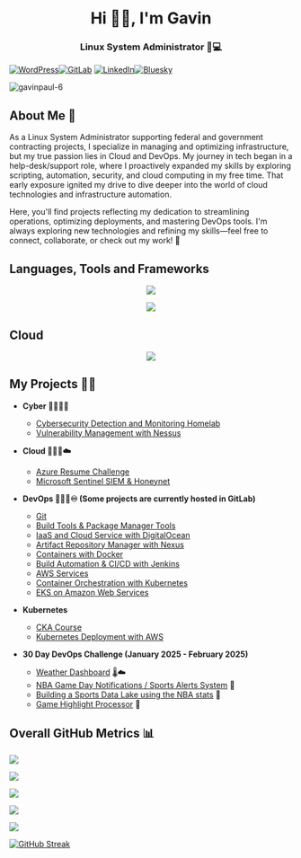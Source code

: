 <h1 align="center">Hi 👋🏽, I'm Gavin</h1>
<h3 align="center"> Linux System Administrator 🐧💻</h3>


[![WordPress](https://img.shields.io/badge/WordPress-%23117AC9.svg?style=for-the-badge&logo=WordPress&logoColor=white)](https://gavinpaul.tech/)[![GitLab](https://img.shields.io/badge/gitlab-%23181717.svg?style=for-the-badge&logo=gitlab&logoColor=white)](https://gitlab.com/gavin.faber)
[![LinkedIn](https://img.shields.io/badge/linkedin-%230077B5.svg?style=for-the-badge&logo=linkedin&logoColor=white)](https://www.linkedin.com/in/gavin-faber/)[![Bluesky](https://img.shields.io/badge/Bluesky-0285FF?style=for-the-badge&logo=Bluesky&logoColor=white)](https://bsky.app/profile/gavinpaul.tech) <p align="left"> <img src="https://komarev.com/ghpvc/?username=gavinpaul-6&label=Profile%20views&color=0e75b6&style=flat" alt="gavinpaul-6" /> </p>

<h2>About Me 🤔</h2>

As a Linux System Administrator supporting federal and government contracting projects, I specialize in managing and optimizing infrastructure, but my true passion lies in Cloud and DevOps. My journey in tech began in a help-desk/support role, where I proactively expanded my skills by exploring scripting, automation, security, and cloud computing in my free time. That early exposure ignited my drive to dive deeper into the world of cloud technologies and infrastructure automation.

Here, you'll find projects reflecting my dedication to streamlining operations, optimizing deployments, and mastering DevOps tools. I'm always exploring new technologies and refining my skills—feel free to connect, collaborate, or check out my work! 🚀


<h2>Languages, Tools and Frameworks</h2>
<p align="center">
  <a href="https://skillicons.dev">
    <img src="https://skillicons.dev/icons?i=bash,linux,redhat,git,python,nodejs,npm"
  </a>
</p>
<p align="center">
  <a href="https://skillicons.dev">
    <img src="https://skillicons.dev/icons?i=docker,jenkins,kubernetes,terraform,ansible,prometheus,grafana" />
  </a>
</p>

<h2>Cloud</h2>

<p align="center">
  <a href="https://skillicons.dev">
    <img src="https://skillicons.dev/icons?i=aws,azure" />
  </a>
</p>

<h2>My Projects 👨‍💻 </h2>

- <b>Cyber 👨🏽‍💻🔎</b>
  - [Cybersecurity Detection and Monitoring Homelab](https://github.com/gavinpaul-6/SOC-Lab)
  - [Vulnerability Management with Nessus](https://github.com/gavinpaul-6/Vulnerability-Management-using-Nessus)  

- <b>Cloud 👨🏽‍💻☁️</b>
  - [Azure Resume Challenge](https://github.com/gavinpaul-6/azure-resume)
  - [Microsoft Sentinel SIEM & Honeynet](https://github.com/gavinpaul-6/microsoft-sentinel-siem)

- <b>DevOps 👨🏽‍💻♾️ (Some projects are currently hosted in GitLab)</b>
  - [Git](https://github.com/gavinpaul-6/devops-projects/tree/main/git/test-node-app)
  - [Build Tools & Package Manager Tools](https://github.com/gavinpaul-6/devops-projects/tree/main/build-tools)
  - [IaaS and Cloud Service with DigitalOcean](https://github.com/gavinpaul-6/devops-projects/tree/main/iaas-cloud)
  - [Artifact Repository Manager with Nexus](https://github.com/gavinpaul-6/devops-projects/tree/main/nexus)
  - [Containers with Docker](https://github.com/gavinpaul-6/devops-projects/tree/main/docker)
  - [Build Automation & CI/CD with Jenkins](https://github.com/gavinpaul-6/devops-projects/tree/main/jenkins)
  - [AWS Services](https://gitlab.com/gavin-devop-projects/09-aws)
  - [Container Orchestration with Kubernetes](https://gitlab.com/gavin-devop-projects/10-kubernetes)
  - [EKS on Amazon Web Services](https://gitlab.com/gavin-devop-projects/11-eks)
  
- <b>Kubernetes </b>
  - [CKA Course](https://github.com/gavinpaul-6/cka-notes)
  - [Kubernetes Deployment with AWS](https://github.com/gavinpaul-6/aws-k8s-deployment)
  
- <b>30 Day DevOps Challenge (January 2025 - February 2025)</b>
  - [Weather Dashboard](https://github.com/gavinpaul-6/Weather-Dashboard) 🌡️☁️
  - [NBA Game Day Notifications / Sports Alerts System](https://github.com/gavinpaul-6/NBA-Game-Day-Notifications-Sports-Alerts-System) 🏀
  - [Building a Sports Data Lake using the NBA stats](https://github.com/gavinpaul-6/NBA-DataLake) 🧐
  - [Game Highlight Processor](https://github.com/gavinpaul-6/NCAAGameHighlights) 🏀


<h2>Overall GitHub Metrics 📊</h2>


[youtube]: https://www.youtube.com/c/gavinpaultech
[linkedin]: https://linkedin.com/in/gavin-faber

![](http://github-profile-summary-cards.vercel.app/api/cards/profile-details?username=gavinpaul-6&theme=dark) 

![](http://github-profile-summary-cards.vercel.app/api/cards/repos-per-language?username=gavinpaul-6&theme=dark) 

![](http://github-profile-summary-cards.vercel.app/api/cards/most-commit-language?username=gavinpaul-6&theme=dark) 

![](http://github-profile-summary-cards.vercel.app/api/cards/stats?username=gavinpaul-6&theme=dark) 

![](http://github-profile-summary-cards.vercel.app/api/cards/productive-time?username=gavinpaul-6&theme=dark&utcOffset=8) 

[![GitHub Streak](https://github-readme-streak-stats-sandy-five.vercel.app?user=gavinpaul-6&theme=highcontrast)](https://git.io/streak-stats)